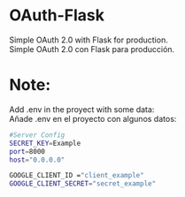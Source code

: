 # OAuth-Flask
Simple OAuth 2.0 with Flask for production.<br>
Simple OAuth 2.0 con Flask para producción.<br>

# Note:

Add .env in the proyect with some data:<br>
Añade .env en el proyecto con algunos datos:<br>

```bash
#Server Config
SECRET_KEY=Example
port=8000
host="0.0.0.0"

GOOGLE_CLIENT_ID ="client_example"
GOOGLE_CLIENT_SECRET="secret_example"
```



